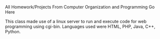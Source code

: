 All Homework/Projects From Computer Organization and Programming Go Here

This class made use of a linux server to run and execute code for web programming using cgi-bin.
Languages used were HTML, PHP, Java, C++, Python.
